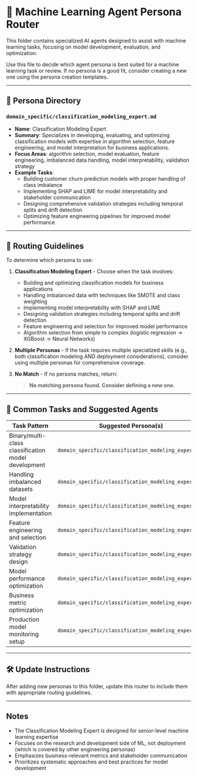 # 🧭 Machine Learning Agent Persona Router

This folder contains specialized AI agents designed to assist with machine learning tasks, focusing on model development, evaluation, and optimization.

Use this file to decide which agent persona is best suited for a machine learning task or review. If no persona is a good fit, consider creating a new one using the persona creation templates.

---

## 🧠 Persona Directory

### `domain_specific/classification_modeling_expert.md`
- **Name**: Classification Modeling Expert
- **Summary**: Specializes in developing, evaluating, and optimizing classification models with expertise in algorithm selection, feature engineering, and model interpretation for business applications.
- **Focus Areas**: algorithm selection, model evaluation, feature engineering, imbalanced data handling, model interpretability, validation strategy
- **Example Tasks**:
  - Building customer churn prediction models with proper handling of class imbalance
  - Implementing SHAP and LIME for model interpretability and stakeholder communication
  - Designing comprehensive validation strategies including temporal splits and drift detection
  - Optimizing feature engineering pipelines for improved model performance

---

## 📌 Routing Guidelines

To determine which persona to use:

1. **Classification Modeling Expert** - Choose when the task involves:
   - Building and optimizing classification models for business applications
   - Handling imbalanced data with techniques like SMOTE and class weighting
   - Implementing model interpretability with SHAP and LIME
   - Designing validation strategies including temporal splits and drift detection
   - Feature engineering and selection for improved model performance
   - Algorithm selection from simple to complex (logistic regression → XGBoost → Neural Networks)

2. **Multiple Personas** - If the task requires multiple specialized skills (e.g., both classification modeling AND deployment considerations), consider using multiple personas for comprehensive coverage.

3. **No Match** - If no persona matches, return:
   > **No matching persona found. Consider defining a new one.**

---

## 🔁 Common Tasks and Suggested Agents

| Task Pattern | Suggested Persona(s) |
|--------------|----------------------|
| Binary/multi-class classification model development | `domain_specific/classification_modeling_expert.md` |
| Handling imbalanced datasets | `domain_specific/classification_modeling_expert.md` |
| Model interpretability implementation | `domain_specific/classification_modeling_expert.md` |
| Feature engineering and selection | `domain_specific/classification_modeling_expert.md` |
| Validation strategy design | `domain_specific/classification_modeling_expert.md` |
| Model performance optimization | `domain_specific/classification_modeling_expert.md` |
| Business metric optimization | `domain_specific/classification_modeling_expert.md` |
| Production model monitoring setup | `domain_specific/classification_modeling_expert.md` |

---

## 🛠️ Update Instructions

After adding new personas to this folder, update this router to include them with appropriate routing guidelines.

---

## Notes

- The Classification Modeling Expert is designed for senior-level machine learning expertise
- Focuses on the research and development side of ML, not deployment (which is covered by other engineering personas)
- Emphasizes business-relevant metrics and stakeholder communication
- Prioritizes systematic approaches and best practices for model development
